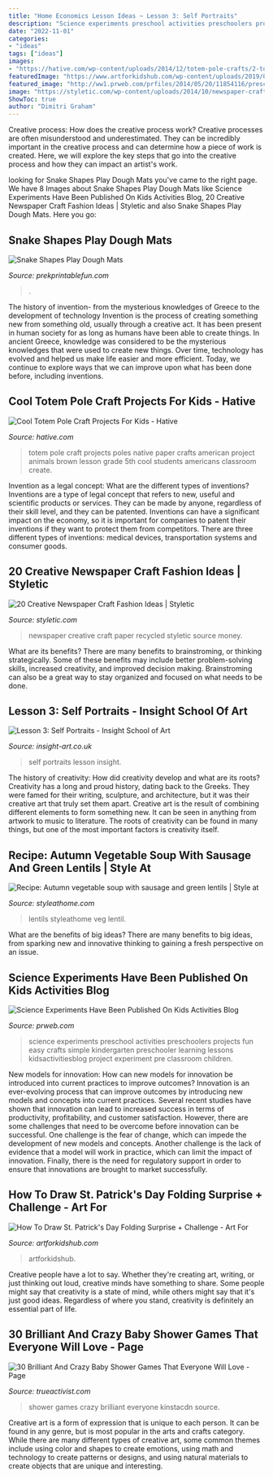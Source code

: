 ```yaml
---
title: "Home Economics Lesson Ideas ~ Lesson 3: Self Portraits"
description: "Science experiments preschool activities preschoolers projects fun easy crafts simple kindergarten preschooler learning lessons kidsactivitiesblog project experiment pre classroom children"
date: "2022-11-01"
categories:
- "ideas"
tags: ["ideas"]
images:
- "https://hative.com/wp-content/uploads/2014/12/totem-pole-crafts/2-totem-pole-craft-projects.jpg"
featuredImage: "https://www.artforkidshub.com/wp-content/uploads/2019/02/how-to-draw-st-patricks-day-folding-surprise-feature.jpg"
featured_image: "http://ww1.prweb.com/prfiles/2014/05/20/11854116/preschool-science.png"
image: "https://styletic.com/wp-content/uploads/2014/10/newspaper-craft-fashion-ideas/14-creative-newspaper-craft-fashion-ideas.jpg"
ShowToc: true
author: "Dimitri Graham"
---
```



Creative process: How does the creative process work?
Creative processes are often misunderstood and underestimated. They can be incredibly important in the creative process and can determine how a piece of work is created. Here, we will explore the key steps that go into the creative process and how they can impact an artist's work.

	

		
looking for Snake Shapes Play Dough Mats you've came to the right page. We have 8 Images about Snake Shapes Play Dough Mats like Science Experiments Have Been Published On Kids Activities Blog, 20 Creative Newspaper Craft Fashion Ideas | Styletic and also Snake Shapes Play Dough Mats. Here you go:
		
    
## Snake Shapes Play Dough Mats

<img loading=lazy src="https://www.prekprintablefun.com/uploads/5/2/9/7/5297512/s656320915217186071_p376_i4_w640.jpeg" onerror="this.onerror=null;this.src='https://tse3.mm.bing.net/th?id=OIP.yZmHDn2F_EyRW4Ny1qrTnAHaJ3&amp;pid=15.1';" alt="Snake Shapes Play Dough Mats">

_Source: prekprintablefun.com_

>. 

	

The history of invention- from the mysterious knowledges of Greece to the development of technology
Invention is the process of creating something new from something old, usually through a creative act. It has been present in human society for as long as humans have been able to create things. In ancient Greece, knowledge was considered to be the mysterious knowledges that were used to create new things. Over time, technology has evolved and helped us make life easier and more efficient. Today, we continue to explore ways that we can improve upon what has been done before, including inventions.

    
## Cool Totem Pole Craft Projects For Kids - Hative

<img loading=lazy src="https://hative.com/wp-content/uploads/2014/12/totem-pole-crafts/2-totem-pole-craft-projects.jpg" onerror="this.onerror=null;this.src='https://tse1.mm.bing.net/th?id=OIP.th_Dd6uvibGayt3wGiGf5AHaJ4&amp;pid=15.1';" alt="Cool Totem Pole Craft Projects For Kids - Hative">

_Source: hative.com_

>totem pole craft projects poles native paper crafts american project animals brown lesson grade 5th cool students americans classroom create. 

	

Invention as a legal concept: What are the different types of inventions?
Inventions are a type of legal concept that refers to new, useful and scientific products or services. They can be made by anyone, regardless of their skill level, and they can be patented. Inventions can have a significant impact on the economy, so it is important for companies to patent their inventions if they want to protect them from competitors. There are three different types of inventions: medical devices, transportation systems and consumer goods.

    
## 20 Creative Newspaper Craft Fashion Ideas | Styletic

<img loading=lazy src="https://styletic.com/wp-content/uploads/2014/10/newspaper-craft-fashion-ideas/14-creative-newspaper-craft-fashion-ideas.jpg" onerror="this.onerror=null;this.src='https://tse1.mm.bing.net/th?id=OIP.LGUML7UIRXT0iilHjTsgxQHaLH&amp;pid=15.1';" alt="20 Creative Newspaper Craft Fashion Ideas | Styletic">

_Source: styletic.com_

>newspaper creative craft paper recycled styletic source money. 

	

What are its benefits?
There are many benefits to brainstroming, or thinking strategically. Some of these benefits may include better problem-solving skills, increased creativity, and improved decision making. Brainstroming can also be a great way to stay organized and focused on what needs to be done.

    
## Lesson 3: Self Portraits - Insight School Of Art

<img loading=lazy src="https://www.insight-art.co.uk/news/wp-content/uploads/2020/05/PHOTO-2020-05-12-10-57-141.jpg" onerror="this.onerror=null;this.src='https://tse2.mm.bing.net/th?id=OIP.NZl9BSHor2E-C4f-4ejeIAHaJ4&amp;pid=15.1';" alt="Lesson 3: Self Portraits - Insight School of Art">

_Source: insight-art.co.uk_

>self portraits lesson insight. 

	

The history of creativity: How did creativity develop and what are its roots?
Creativity has a long and proud history, dating back to the Greeks. They were famed for their writing, sculpture, and architecture, but it was their creative art that truly set them apart. Creative art is the result of combining different elements to form something new. It can be seen in anything from artwork to music to literature. The roots of creativity can be found in many things, but one of the most important factors is creativity itself.

    
## Recipe: Autumn Vegetable Soup With Sausage And Green Lentils | Style At

<img loading=lazy src="https://m1.quebecormedia.com/emp/sah_prod/style_at_home-_-01f26301af8f8599eb09c9c206bb4e01d83c27f3-_-recipe-autumn-veg-soup.jpg" onerror="this.onerror=null;this.src='https://tse3.mm.bing.net/th?id=OIP.VufaAC-y-tc44-GzXvgwqgHaLJ&amp;pid=15.1';" alt="Recipe: Autumn vegetable soup with sausage and green lentils | Style at">

_Source: styleathome.com_

>lentils styleathome veg lentil. 

	

What are the benefits of big ideas?
There are many benefits to big ideas, from sparking new and innovative thinking to gaining a fresh perspective on an issue.

    
## Science Experiments Have Been Published On Kids Activities Blog

<img loading=lazy src="http://ww1.prweb.com/prfiles/2014/05/20/11854116/preschool-science.png" onerror="this.onerror=null;this.src='https://tse2.mm.bing.net/th?id=OIP.jQQJ1L-SaSOjMlbsEfiZiwHaKX&amp;pid=15.1';" alt="Science Experiments Have Been Published On Kids Activities Blog">

_Source: prweb.com_

>science experiments preschool activities preschoolers projects fun easy crafts simple kindergarten preschooler learning lessons kidsactivitiesblog project experiment pre classroom children. 

	

New models for innovation: How can new models for innovation be introduced into current practices to improve outcomes?
Innovation is an ever-evolving process that can improve outcomes by introducing new models and concepts into current practices. Several recent studies have shown that innovation can lead to increased success in terms of productivity, profitability, and customer satisfaction. However, there are some challenges that need to be overcome before innovation can be successful. One challenge is the fear of change, which can impede the development of new models and concepts. Another challenge is the lack of evidence that a model will work in practice, which can limit the impact of innovation. Finally, there is the need for regulatory support in order to ensure that innovations are brought to market successfully.

    
## How To Draw St. Patrick&#039;s Day Folding Surprise + Challenge - Art For

<img loading=lazy src="https://www.artforkidshub.com/wp-content/uploads/2019/02/how-to-draw-st-patricks-day-folding-surprise-feature.jpg" onerror="this.onerror=null;this.src='https://tse4.mm.bing.net/th?id=OIP.gJi0Y-RhQbNIhZem9lCWtgHaEJ&amp;pid=15.1';" alt="How To Draw St. Patrick&#039;s Day Folding Surprise + Challenge - Art For">

_Source: artforkidshub.com_

>artforkidshub. 

	

Creative people have a lot to say. Whether they're creating art, writing, or just thinking out loud, creative minds have something to share. Some people might say that creativity is a state of mind, while others might say that it's just good ideas. Regardless of where you stand, creativity is definitely an essential part of life.

    
## 30 Brilliant And Crazy Baby Shower Games That Everyone Will Love - Page

<img loading=lazy src="http://s24990.pcdn.co/wp-content/uploads/2019/01/Baby-Shower-Games-22.jpg" onerror="this.onerror=null;this.src='https://tse2.mm.bing.net/th?id=OIP.gNrMtmh5hJhwLSjcTnDWzQHaKP&amp;pid=15.1';" alt="30 Brilliant And Crazy Baby Shower Games That Everyone Will Love - Page">

_Source: trueactivist.com_

>shower games crazy brilliant everyone kinstacdn source. 

	

Creative art is a form of expression that is unique to each person. It can be found in any genre, but is most popular in the arts and crafts category. While there are many different types of creative art, some common themes include using color and shapes to create emotions, using math and technology to create patterns or designs, and using natural materials to create objects that are unique and interesting.

